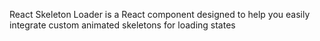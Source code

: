 React Skeleton Loader is a React component designed to help you easily integrate custom animated skeletons for loading states
